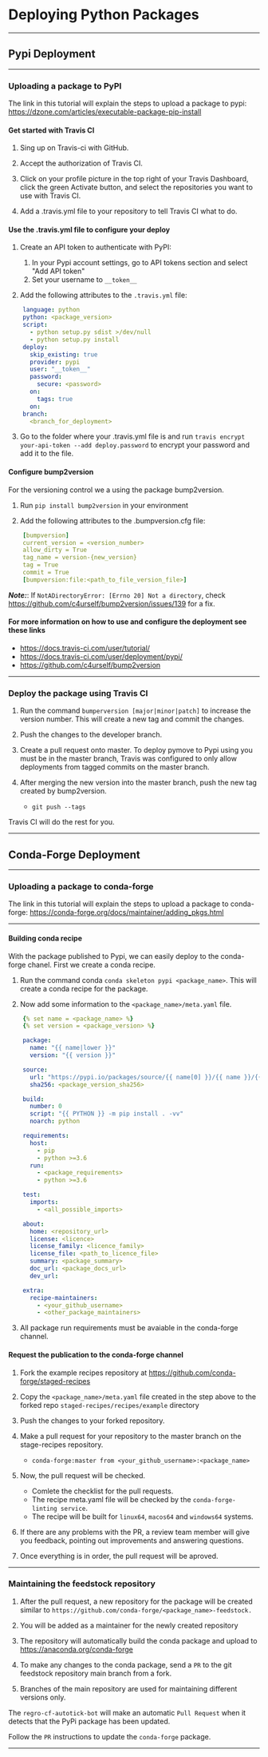 # Deploying Python Packages

---

## Pypi Deployment

---

### Uploading a package to PyPI

The link in this tutorial will explain the steps to upload a package to pypi: <https://dzone.com/articles/executable-package-pip-install>

#### Get started with Travis CI

1.  Sing up on Travis-ci with GitHub.

2.  Accept the authorization of Travis CI.

3.  Click on your profile picture in the top right of your Travis Dashboard, click the green Activate button, and select the repositories you want to use with Travis CI.

4.  Add a .travis.yml file to your repository to tell Travis CI what to do.

#### Use the .travis.yml file to configure your deploy

1.  Create an API token to authenticate with PyPI:
    1.  In your Pypi account settings, go to API tokens section and select "Add API token"
    2.  Set your username to `__token__`

2.  Add the following attributes to the `.travis.yml` file:
```yaml
    language: python
    python: <package_version>
    script:
      - python setup.py sdist >/dev/null
      - python setup.py install
    deploy:
      skip_existing: true
      provider: pypi
      user: "__token__"
      password:
        secure: <password>
      on:
        tags: true
      on:
    branch:
      <branch_for_deployment>
```

3.  Go to the folder where your .travis.yml file is and run `travis encrypt your-api-token --add deploy.password` to encrypt your password and add it to the file.

#### Configure bump2version

For the versioning control we a using the package bump2version.

1.  Run `pip install bump2version` in your environment

2.  Add the following attributes to the .bumpversion.cfg file:
```yaml
    [bumpversion]
    current_version = <version_number>
    allow_dirty = True
    tag_name = version-{new_version}
    tag = True
    commit = True
    [bumpversion:file:<path_to_file_version_file>]
```

***_Note:_***: If `NotADirectoryError: [Errno 20] Not a directory`, check <https://github.com/c4urself/bump2version/issues/139> for a fix.


#### For more information on how to use and configure the deployment see these links

-   <https://docs.travis-ci.com/user/tutorial/>
-   <https://docs.travis-ci.com/user/deployment/pypi/>
-   <https://github.com/c4urself/bump2version>

---

### Deploy the package using Travis CI

1.  Run the command `bumperversion [major|minor|patch]` to increase the version number. This will create a new tag and commit the changes.

2.  Push the changes to the developer branch.

3.  Create a pull request onto master. To deploy pymove to Pypi using you must be in the master branch, Travis was configured to only allow deployments from tagged commits on the master branch.

4.  After merging the new version into the master branch, push the new tag created by bump2version.
    -   `git push --tags`

Travis CI will do the rest for you.

---

## Conda-Forge Deployment

---

### Uploading a package to conda-forge

The link in this tutorial will explain the steps to upload a package to conda-forge: <https://conda-forge.org/docs/maintainer/adding_pkgs.html>

---

#### Building conda recipe

With the package published to Pypi, we can easily deploy to the conda-forge chanel. First we create a conda recipe.

1.  Run the command conda `conda skeleton pypi <package_name>`. This will create a conda recipe for the package.

2.  Now add some information to the `<package_name>/meta.yaml` file.
```yaml
    {% set name = <package_name> %}
    {% set version = <package_version> %}

    package:
      name: "{{ name|lower }}"
      version: "{{ version }}"

    source:
      url: "https://pypi.io/packages/source/{{ name[0] }}/{{ name }}/{{ name }}-{{ version }}.tar.gz"
      sha256: <package_version_sha256>

    build:
      number: 0
      script: "{{ PYTHON }} -m pip install . -vv"
      noarch: python

    requirements:
      host:
        - pip
        - python >=3.6
      run:
        - <package_requirements>
        - python >=3.6

    test:
      imports:
        - <all_possible_imports>

    about:
      home: <repository_url>
      license: <licence>
      license_family: <licence_family>
      license_file: <path_to_licence_file>
      summary: <package_summary>
      doc_url: <package_docs_url>
      dev_url:

    extra:
      recipe-maintainers:
        - <your_github_username>
        - <other_package_maintainers>
```

3.  All package run requirements must be avaiable in the conda-forge channel.

#### Request the publication to the conda-forge channel

1.  Fork the example recipes repository at <https://github.com/conda-forge/staged-recipes>

2.  Copy the `<package_name>/meta.yaml` file created in the step above to the forked repo `staged-recipes/recipes/example` directory

3.  Push the changes to your forked repository.

4.  Make a pull request for your repository to the master branch on the stage-recipes repository.
    -   `conda-forge:master from <your_github_username>:<package_name>`

5.  Now, the pull request will be checked.
    -   Comlete the checklist for the pull requests.
    -   The recipe meta.yaml file will be checked by the `conda-forge-linting service`.
    -   The recipe will be built for `linux64`, `macos64` and `windows64` systems.

6.  If there are any problems with the PR, a review team member will give you feedback, pointing out improvements and answering questions.

7.  Once everything is in order, the pull request will be aproved.

---

### Maintaining the feedstock repository

1.  After the pull request, a new repository for the package will be created similar to `https://github.com/conda-forge/<package_name>-feedstock.`

2.  You will be added as a maintainer for the newly created repository

3.  The repository will automatically build the conda package and upload to <https://anaconda.org/conda-forge>

4.  To make any changes to the conda package, send a `PR` to the git feedstock repository main branch from a fork.

5.  Branches of the main repository are used for maintaining different versions only.

The `regro-cf-autotick-bot` will make an automatic `Pull Request` when it detects that the PyPi package has been updated.

Follow the `PR` instructions to update the `conda-forge` package.

---
